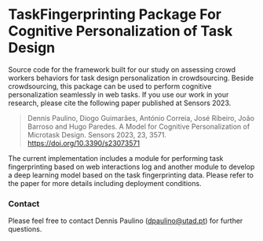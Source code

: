 # TaskFingerprinting Package For Cognitive Personalization of Task Design

Source code for the  framework built for our study on assessing crowd workers behaviors for task design personalization in crowdsourcing. Beside crowdsourcing, this package can be used to perform cognitive personalization seamlessly in web tasks.
If you use our work in your research, please cite the following paper published at Sensors 2023.

> Dennis Paulino, Diogo Guimarães, António Correia, José Ribeiro, João Barroso and Hugo Paredes. A Model for Cognitive Personalization of Microtask Design. Sensors 2023, 23, 3571. https://doi.org/10.3390/s23073571 



The current implementation includes a module for performing task fingerprinting based on web interactions log and another module to develop a deep learning model based on the task fingerprinting data. Please refer to the paper for more details including deployment conditions.

### Contact

Please feel free to contact Dennis Paulino (dpaulino@utad.pt) for further questions.
